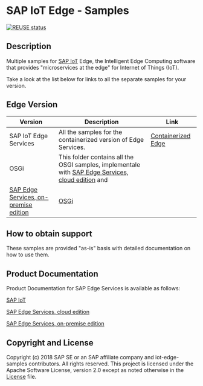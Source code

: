 # SAP IoT Edge -  Samples

[![REUSE status](https://api.reuse.software/badge/github.com/SAP-samples/iot-edge-samples)](https://api.reuse.software/info/github.com/SAP-samples/iot-edge-samples)

## Description

Multiple samples for [SAP IoT](https://www.sap.com/products/iot-data-services.html) Edge, the Intelligent Edge Computing software that provides "microservices at the edge" for Internet of Things (IoT).

Take a look at the list below for links to all the separate samples for your version.


## Edge Version

| Version      | Description      | Link          |
| ------------- | ------------- | ------------- |
| SAP IoT Edge Services | All the samples for the containerized version of Edge Services. | [Containerized Edge](https://github.com/SAP/iot-edge-samples/tree/master/IoT_Edge)  |
| OSGi | This folder contains all the OSGI samples, implementale with [SAP Edge Services, cloud edition](https://help.sap.com/viewer/p/EDGE_SERVICES) and
[SAP Edge Services, on-premise edition](https://help.sap.com/viewer/p/SAP_EDGE_SERVICES_OP) | [OSGi](https://github.com/SAP/iot-edge-samples/tree/master/OSGI)  |


## How to obtain support

These samples are provided "as-is" basis with detailed documentation on how to use them.


## Product Documentation

Product Documentation for SAP Edge Services is available as follows:

[SAP IoT](https://help.sap.com/viewer/p/SAP_IoT)

[SAP Edge Services, cloud edition](https://help.sap.com/viewer/p/EDGE_SERVICES)

[SAP Edge Services, on-premise edition](https://help.sap.com/viewer/p/SAP_EDGE_SERVICES_OP)


## Copyright and License

Copyright (c) 2018 SAP SE or an SAP affiliate company and iot-edge-samples contributors. All rights reserved. This project is licensed under the Apache Software License, version 2.0 except as noted otherwise in the [License](LICENSE) file.
